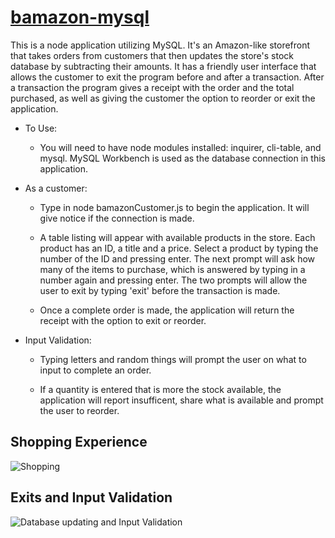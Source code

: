 # [bamazon-mysql](https://alejosjen.github.io/bamazon-mysql/)

This is a node application utilizing MySQL. It's an Amazon-like storefront that takes orders from customers that then updates the store's stock database by subtracting their amounts. It has a friendly user interface that allows the customer to exit the program before and after a transaction. After a transaction the program gives a receipt with the order and the total purchased, as well as giving the customer the option to reorder or exit the application.

* To Use:
  - You will need to have node modules installed: inquirer, cli-table, and mysql. MySQL Workbench is used as the database connection in this application.

* As a customer:
  - Type in node bamazonCustomer.js to begin the application. It will give notice if the connection is made.

  - A table listing will appear with available products in the store. Each product has an ID, a title and a price. Select a product by typing the number of the ID and pressing enter. The next prompt will ask how many of the items to purchase, which is answered by typing in a number again and pressing enter. The two prompts will allow the user to exit by typing 'exit' before the transaction is made.

  - Once a complete order is made, the application will return the receipt with the option to exit or reorder.

* Input Validation:
  - Typing letters and random things will prompt the user on what to input to complete an order.

  - If a quantity is entered that is more the stock available, the application will report insufficent, share what is available and prompt the user to reorder.

## Shopping Experience
![Shopping](https://thumbs.gfycat.com/NeatSomeGeese-size_restricted.gif)

## Exits and Input Validation
![Database updating and Input Validation](https://thumbs.gfycat.com/EvilWhiteFallowdeer-size_restricted.gif)
